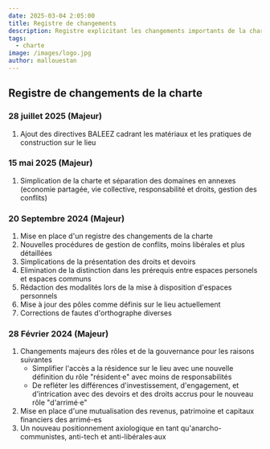```yaml
---
date: 2025-03-04 2:05:00
title: Registre de changements
description: Registre explicitant les changements importants de la charte
tags:
  - charte
image: /images/logo.jpg
author: mallouestan
---
```


## Registre de changements de la charte

### 28 juillet 2025 (Majeur)

1. Ajout des directives BALEEZ cadrant les matériaux et les pratiques de construction sur le lieu

### 15 mai 2025 (Majeur)

1. Simplication de la charte et séparation des domaines en annexes (economie partagée, vie collective, responsabilité et droits, gestion des conflits)

### 20 Septembre 2024 (Majeur)

1. Mise en place d'un registre des changements de la charte
2. Nouvelles procédures de gestion de conflits, moins libérales et plus détaillées
3. Simplications de la présentation des droits et devoirs
4. Elimination de la distinction dans les prérequis entre espaces personels et espaces communs 
5. Rédaction des modalités lors de la mise à disposition d'espaces personnels
6. Mise à jour des pôles comme définis sur le lieu actuellement
8. Corrections de fautes d'orthographe diverses

### 28 Février 2024 (Majeur)

1. Changements majeurs des rôles et de la gouvernance pour les raisons suivantes
	- Simplifier l'accès a la résidence sur le lieu avec une nouvelle définition du rôle "résident·e" avec moins de responsabilités
	- De refléter les différences d'investissement, d'engagement, et d'intrication avec des devoirs et des droits accrus pour le nouveau rôle "d'arrimé·e"
2. Mise en place d'une mutualisation des revenus, patrimoine et capitaux financiers des arrimé-es 
3. Un nouveau positionnement axiologique en tant qu'anarcho-communistes, anti-tech et anti-libérales·aux
